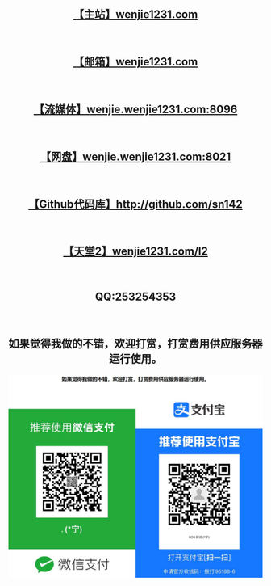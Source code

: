 <center>
<h2><a href="http://wenjie1231.com:80">【主站】wenjie1231.com</a></h2>
<br>
<h2><a href="https://wenjie1231.com:443">【邮箱】wenjie1231.com</a></h2>
<br>
<h2><a href="http://wenjie.wenjie1231.com:8096">【流媒体】wenjie.wenjie1231.com:8096</a></h2>
<br>
<h2><a href="http://wenjie.wenjie1231.com:8021">【网盘】wenjie.wenjie1231.com:8021</a></h2>
<br>
<h2><a href="http://github.com/sn142">【Github代码库】http://github.com/sn142</a></h2>
<br>
<h2><a href="http://wenjie1231.com:80/l2">【天堂2】wenjie1231.com/l2</a></h2>
<br>
<h2>QQ:253254353</h2>
<br>
<h2>如果觉得我做的不错，欢迎打赏，打赏费用供应服务器运行使用。</h2>
<img src="zf.jpg"></img>
<br>
</center>
